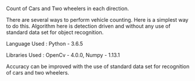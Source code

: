 Count of Cars and Two wheelers in each direction.

There are several ways to perform vehicle counting. Here is a simplest way to do this. 
Algorithm here is detection driven and without any use of standard data set for object recognition.


Language Used : Python - 3.6.5

Libraries Used : OpenCv - 4.0.0, Numpy - 1.13.1

Accuracy can be improved with the use of standard data set for recognition of cars and two wheelers.
